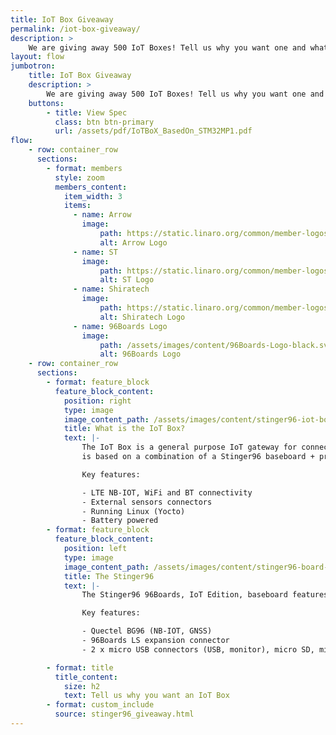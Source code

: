 ```yaml
---
title: IoT Box Giveaway
permalink: /iot-box-giveaway/
description: >
    We are giving away 500 IoT Boxes! Tell us why you want one and what you will create with it for a chance to receive a free IoT Box!
layout: flow
jumbotron:
    title: IoT Box Giveaway
    description: >
        We are giving away 500 IoT Boxes! Tell us why you want one and what you will create with it for a chance to receive a free IoT Box!
    buttons:
        - title: View Spec
          class: btn btn-primary
          url: /assets/pdf/IoTBoX_BasedOn_STM32MP1.pdf
flow:
    - row: container_row
      sections:
        - format: members
          style: zoom
          members_content:
            item_width: 3
            items:
              - name: Arrow
                image:
                    path: https://static.linaro.org/common/member-logos/arrow.jpg
                    alt: Arrow Logo
              - name: ST
                image:
                    path: https://static.linaro.org/common/member-logos/st.jpg
                    alt: ST Logo
              - name: Shiratech
                image:
                    path: https://static.linaro.org/common/member-logos/shiratech.jpg
                    alt: Shiratech Logo
              - name: 96Boards Logo
                image:
                    path: /assets/images/content/96Boards-Logo-black.svg
                    alt: 96Boards Logo
    - row: container_row
      sections:
        - format: feature_block
          feature_block_content:
            position: right
            type: image
            image_content_path: /assets/images/content/stinger96-iot-box.png
            title: What is the IoT Box?
            text: |-
                The IoT Box is a general purpose IoT gateway for connecting your sensors and actuators to the cloud. The commercial _edge_ device
                is based on a combination of a Stinger96 baseboard + proprietary mezzanine.

                Key features:

                - LTE NB-IOT, WiFi and BT connectivity
                - External sensors connectors
                - Running Linux (Yocto)
                - Battery powered
        - format: feature_block
          feature_block_content:
            position: left
            type: image
            image_content_path: /assets/images/content/stinger96-board-iot-box.png
            title: The Stinger96
            text: |-
                The Stinger96 96Boards, IoT Edition, baseboard features the STM32MP157 (Cortex-A7 + Cortex-M4) and runs Linux (Yocto, Debian).

                Key features:

                - Quectel BG96 (NB-IOT, GNSS)
                - 96Boards LS expansion connector
                - 2 x micro USB connectors (USB, monitor), micro SD, micro SIM

        - format: title
          title_content:
            size: h2
            text: Tell us why you want an IoT Box
        - format: custom_include
          source: stinger96_giveaway.html
---
```

